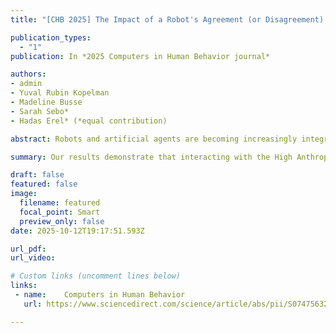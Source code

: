 ```yaml
---
title: "[CHB 2025] The Impact of a Robot's Agreement (or Disagreement) on Human-Human Interpersonal Closeness in a Two-Person Decision-Making Task"

publication_types:
  - "1"
publication: In *2025 Computers in Human Behavior journal*

authors:
- admin
- Yuval Rubin Kopelman
- Madeline Busse
- Sarah Sebo*
- Hadas Erel* (*equal contribution)

abstract: Robots and artificial agents are becoming increasingly integrated into our lives and show promise in assisting people in decision-making tasks. Despite their advantages, robot-assisted decision-making systems may have negative effects on the relationships between human team members. In this work, we examine the influence of the robot's agreement (or disagreement) on the interpersonal closeness between two participants in a two-person decision-making task. We test the robot's impact in two experiments, Experiment 1 (N = 172, 86 pairs) with a High Anthropomorphism Robot and Experiment 2 (N = 150, 75 pairs) with a Low Anthropomorphism Robot. For both experiments, we use a 2 x 2 study design to examine how the perceived interpersonal closeness between two participants was influenced by two aspects of robot behavior, namely the valence of the robot's feedback (positive feedback or negative feedback) and the treatment of the two participants (equal treatment or unequal treatment). Our results demonstrate that interacting with the High Anthropomorphism Robot led to greater interpersonal closeness between participants when the robot provided positive feedback as opposed to negative feedback. The Low Anthropomorphism Robot had a different and opposite effect, interactions with this robot led to greater interpersonal closeness when the robot's feedback was equal as opposed to unequal and when the robot provided negative feedback as opposed to positive feedback. Our results indicate that robots can shape human-human relationships when indicating their agreement with people's perspectives in two-person decision-making tasks and that the robot's influence depends on its appearance and communication style.

summary: Our results demonstrate that interacting with the High Anthropomorphism Robot led to greater interpersonal closeness between participants when the robot provided positive feedback as opposed to negative feedback. The Low Anthropomorphism Robot had a different and opposite effect, interactions with this robot led to greater interpersonal closeness when the robot's feedback was equal as opposed to unequal and when the robot provided negative feedback as opposed to positive feedback.

draft: false
featured: false
image:
  filename: featured
  focal_point: Smart
  preview_only: false
date: 2025-10-12T19:17:51.593Z

url_pdf: 
url_video: 

# Custom links (uncomment lines below)
links:
 - name: 	Computers in Human Behavior
   url: https://www.sciencedirect.com/science/article/abs/pii/S0747563225002547

---
```


